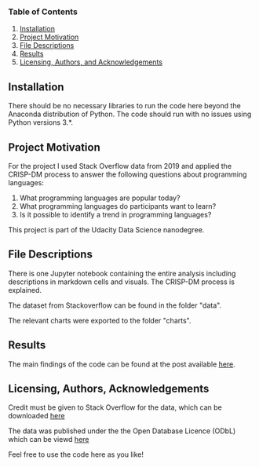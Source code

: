 ### Table of Contents

1. [Installation](#installation)
2. [Project Motivation](#motivation)
3. [File Descriptions](#files)
4. [Results](#results)
5. [Licensing, Authors, and Acknowledgements](#licensing)

## Installation <a name="installation"></a>

There should be no necessary libraries to run the code here beyond the Anaconda distribution of Python.  The code should run with no issues using Python versions 3.*.

## Project Motivation<a name="motivation"></a>

For the project I used Stack Overflow data from 2019 and applied the CRISP-DM process to answer the following questions about programming languages:

1. What programming languages are popular today?
2. What programming languages do participants want to learn?
3. Is it possible to identify a trend in programming languages?

This project is part of the Udacity Data Science nanodegree.

## File Descriptions <a name="files"></a>

There is one Jupyter notebook containing the entire analysis including descriptions in markdown cells and visuals. The CRISP-DM process is explained.

The dataset from Stackoverflow can be found in the folder "data".

The relevant charts were exported to the folder "charts".


## Results<a name="results"></a>

The main findings of the code can be found at the post available [here](https://medium.com/@michael.hartmann.2065/this-is-the-next-big-thing-in-coding-43c0648ae68e).

## Licensing, Authors, Acknowledgements<a name="licensing"></a>

Credit must be given to Stack Overflow for the data, which can be downloaded [here](https://insights.stackoverflow.com/survey)

The data was published under the the Open Database Licence (ODbL) which can be viewd [here](https://opendatacommons.org/licenses/odbl/1.0/)

Feel free to use the code here as you like!
